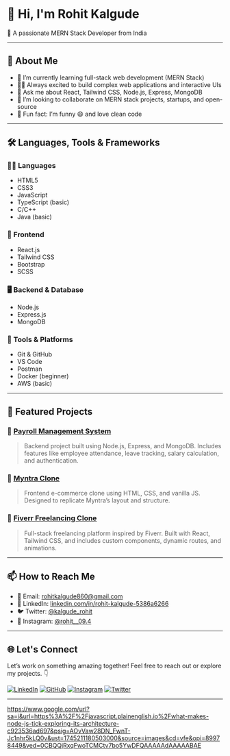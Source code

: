 # 👋 Hi, I'm Rohit Kalgude

🚀 A passionate MERN Stack Developer from India

---

## 🧠 About Me

- 🌱 I’m currently learning full-stack web development (MERN Stack)
- 👨‍💻 Always excited to build complex web applications and interactive UIs
- 💬 Ask me about React, Tailwind CSS, Node.js, Express, MongoDB
- 👯 I’m looking to collaborate on MERN stack projects, startups, and open-source
- 🧩 Fun fact: I’m funny 😄 and love clean code

---

## 🛠️ Languages, Tools & Frameworks

### 👨‍💻 Languages
- HTML5
- CSS3
- JavaScript
- TypeScript (basic)
- C/C++
- Java (basic)

### 🔧 Frontend
- React.js
- Tailwind CSS
- Bootstrap
- SCSS

### 🖥️ Backend & Database
- Node.js
- Express.js
- MongoDB

### 🧰 Tools & Platforms
- Git & GitHub
- VS Code
- Postman
- Docker (beginner)
- AWS (basic)

---

## 📁 Featured Projects

### 🔹 [Payroll Management System](https://github.com/Rohitkalgude/PayrollMenament)
> Backend project built using Node.js, Express, and MongoDB. Includes features like employee attendance, leave tracking, salary calculation, and authentication.

### 🔹 [Myntra Clone](https://github.com/Rohitkalgude/Myntra)
> Frontend e-commerce clone using HTML, CSS, and vanilla JS. Designed to replicate Myntra’s layout and structure.

### 🔹 [Fiverr Freelancing Clone](https://github.com/Rohitkalgude/Fiverr-Freelancing-Clone)
> Full-stack freelancing platform inspired by Fiverr. Built with React, Tailwind CSS, and includes custom components, dynamic routes, and animations.

---

## 📫 How to Reach Me

- 📧 Email: [rohitkalgude860@gmail.com](mailto:rohitkalgude860@gmail.com)
- 🔗 LinkedIn: [linkedin.com/in/rohit-kalgude-5386a6266](https://www.linkedin.com/in/rohit-kalgude-5386a6266)
- 🐦 Twitter: [@kalgude_rohit](https://x.com/kalgude_rohit?s=09)
- 📸 Instagram: [@rohit__09.4](https://www.instagram.com/rohit__09.4/#)

---


## 🌐 Let's Connect

Let’s work on something amazing together! Feel free to reach out or explore my projects. 👇

[![LinkedIn](https://img.shields.io/badge/LinkedIn-blue?style=flat&logo=linkedin&labelColor=blue)](https://www.linkedin.com/in/rohit-kalgude-5386a6266)
[![GitHub](https://img.shields.io/badge/GitHub-black?style=flat&logo=github)](https://github.com/rohitkalgude007)
[![Instagram](https://img.shields.io/badge/Instagram-pink?style=flat&logo=instagram)](https://www.instagram.com/rohit__09.4/#)
[![Twitter](https://img.shields.io/badge/Twitter-blue?style=flat&logo=twitter)](https://x.com/kalgude_rohit?s=09)

---


https://www.google.com/url?sa=i&url=https%3A%2F%2Fjavascript.plainenglish.io%2Fwhat-makes-node-js-tick-exploring-its-architecture-c923536ad697&psig=AOvVaw28DN_FwnT-Jc1nhr5kLQ0v&ust=1745211180503000&source=images&cd=vfe&opi=89978449&ved=0CBQQjRxqFwoTCMCtv7bo5YwDFQAAAAAdAAAAABAE
